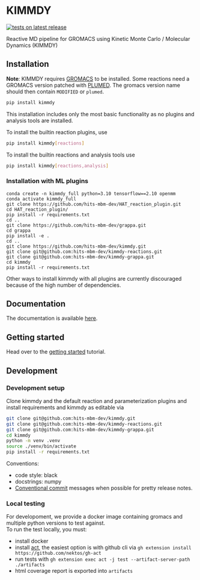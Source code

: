 # KIMMDY

[![tests on latest release](https://github.com/hits-mbm-dev/kimmdy/actions/workflows/test-release.yml/badge.svg)](https://github.com/hits-mbm-dev/kimmdy/actions/workflows/test-release.yml)

Reactive MD pipeline for GROMACS using Kinetic Monte Carlo / Molecular Dynamics (KIMMDY)

## Installation
**Note**: KIMMDY requires [GROMACS](https://www.gromacs.org/) to be installed.
Some reactions need a GROMACS version patched with [PLUMED](https://www.plumed.org/).
The gromacs version name should then contain `MODIFIED` or `plumed`.

```bash
pip install kimmdy
```

This installation includes only the most basic functionality as no plugins and analysis tools are installed.

To install the builtin reaction plugins, use

```bash
pip install kimmdy[reactions]
```

To install the builtin reactions and analysis tools use

```bash
pip install kimmdy[reactions,analysis]
```

### Installation with ML plugins
```
conda create -n kimmdy_full python=3.10 tensorflow==2.10 openmm
conda activate kimmdy_full
git clone https://github.com/hits-mbm-dev/HAT_reaction_plugin.git
cd HAT_reaction_plugin/
pip install -r requirements.txt
cd ..
git clone https://github.com/hits-mbm-dev/grappa.git
cd grappa
pip install -e .
cd ..
git clone https://github.com/hits-mbm-dev/kimmdy.git
git clone git@github.com:hits-mbm-dev/kimmdy-reactions.git
git clone git@github.com:hits-mbm-dev/kimmdy-grappa.git
cd kimmdy
pip install -r requirements.txt
```
Other ways to install kimmdy with all plugins are currently discouraged because of the high number of dependencies.

## Documentation

The documentation is available [here](https://hits-mbm-dev.github.io/kimmdy/).

## Getting started

Head over to the [getting started](https://hits-mbm-dev.github.io/kimmdy/guide/tutorials/getting-started.html) tutorial.

## Development

### Development setup

Clone kimmdy and the default reaction and parameterization plugins and install requirements and kimmdy as editable via

```bash
git clone git@github.com:hits-mbm-dev/kimmdy.git
git clone git@github.com:hits-mbm-dev/kimmdy-reactions.git
git clone git@github.com:hits-mbm-dev/kimmdy-grappa.git
cd kimmdy
python -m venv .venv
source ./venv/bin/activate
pip install -r requirements.txt
```

Conventions:

* code style: black
* docstrings: numpy
* [Conventional commit](https://www.conventionalcommits.org/en/v1.0.0/) messages when possible for pretty release notes.


### Local testing

For developoment, we provide a docker image containing gromacs and multiple python versions to test against.  
To run the test locally, you must:

- install docker
- install [act](https://github.com/nektos/act), the easiest option is with github cli via `gh extension install https://github.com/nektos/gh-act`
- run tests with `gh extension exec act -j test --artifact-server-path ./artifacts`
- html coverage report is exported into `artifacts`

